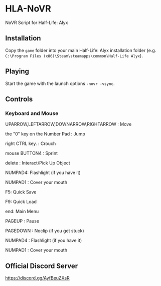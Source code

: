 # HLA-NoVR
NoVR Script for Half-Life: Alyx

## Installation
Copy the ``game`` folder into your main Half-Life: Alyx installation folder (e.g. ``C:\Program Files (x86)\Steam\steamapps\common\Half-Life Alyx``).

## Playing
Start the game with the launch options ``-novr -vsync``.

## Controls
### Keyboard and Mouse
UPARROW,LEFTARROW,DOWNARROW,RIGHTARROW : Move

the "0" key on the Number Pad : Jump

right CTRL key. : Crouch

mouse BUTTON4 : Sprint

delete : Interact/Pick Up Object

NUMPAD4: Flashlight (if you have it)

NUMPAD1 : Cover your mouth

F5: Quick Save

F9: Quick Load

end: Main Menu

PAGEUP : Pause

PAGEDOWN : Noclip (if you get stuck)

NUMPAD4 : Flashlight (if you have it)

NUMPAD1 : Cover your mouth

## Official Discord Server
https://discord.gg/AyfBeuZXsR
